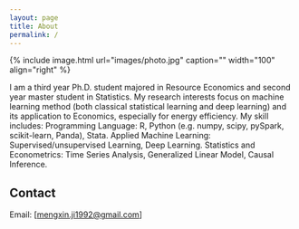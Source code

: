 ```yaml
---
layout: page
title: About
permalink: /
---
```


{% include image.html url="images/photo.jpg" caption="" width="100" align="right" %}

I am a third year Ph.D. student majored in Resource Economics and second year master student in Statistics. My research interests focus on machine learning method (both classical statistical learning and deep learning) and its application to Economics, especially for energy efficiency. My skill includes:
Programming Language: R, Python (e.g. numpy, scipy, pySpark, scikit-learn, Panda), Stata.
Applied Machine Learning: Supervised/unsupervised Learning, Deep Learning.
Statistics and Econometrics: Time Series Analysis, Generalized Linear Model, Causal Inference.

## Contact

Email: [mengxin.ji1992@gmail.com]


[Yavin]: https://en.wikipedia.org/wiki/Yavin
[chewy@rebel.com]: mailto:chewy@rebel.com
